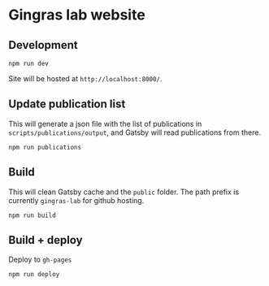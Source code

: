 # Gingras lab website

## Development

```
npm run dev
```

Site will be hosted at `http://localhost:8000/`.

## Update publication list

This will generate a json file with the list of publications in `scripts/publications/output`,
and Gatsby will read publications from there.

```
npm run publications
```

## Build

This will clean Gatsby cache and the `public` folder. The path prefix is currently `gingras-lab` for github hosting.

```
npm run build
```

## Build + deploy

Deploy to `gh-pages`

```
npm run deploy
```
